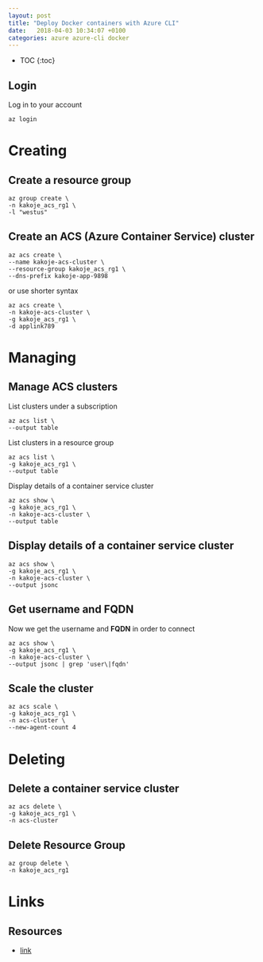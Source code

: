```yaml
---
layout: post
title: "Deploy Docker containers with Azure CLI"
date:   2018-04-03 10:34:07 +0100
categories: azure azure-cli docker
---
```


* TOC
{:toc}

## Login

Log in to your account

````
az login
````

# Creating

## Create a resource group

```
az group create \
-n kakoje_acs_rg1 \
-l "westus"
````


## Create an ACS (Azure Container Service) cluster

```
az acs create \
--name kakoje-acs-cluster \
--resource-group kakoje_acs_rg1 \
--dns-prefix kakoje-app-9898
````

or use shorter syntax

````
az acs create \
-n kakoje-acs-cluster \
-g kakoje_acs_rg1 \
-d applink789
````

# Managing

## Manage ACS clusters


List clusters under a subscription

````
az acs list \
--output table
````


List clusters in a resource group

````
az acs list \
-g kakoje_acs_rg1 \
--output table
````


Display details of a container service cluster

````
az acs show \
-g kakoje_acs_rg1 \
-n kakoje-acs-cluster \
--output table
````
## Display details of a container service cluster

````
az acs show \
-g kakoje_acs_rg1 \
-n kakoje-acs-cluster \
--output jsonc
````

## Get username and **FQDN**

Now we get the username and **FQDN** in order to connect

````
az acs show \
-g kakoje_acs_rg1 \
-n kakoje-acs-cluster \
--output jsonc | grep 'user\|fqdn'
````

## Scale the cluster

````
az acs scale \
-g kakoje_acs_rg1 \
-n acs-cluster \
--new-agent-count 4
````

# Deleting

## Delete a container service cluster

````
az acs delete \
-g kakoje_acs_rg1 \
-n acs-cluster
````
## Delete Resource Group

````
az group delete \
-n kakoje_acs_rg1
````
# Links

## Resources

* [link](https://docs.microsoft.com/en-us/azure/container-service/dcos-swarm/container-service-create-acs-cluster-cli)
